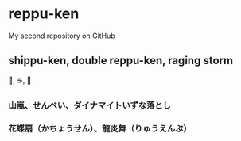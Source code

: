 # reppu-ken
My second repository on GitHub

## shippu-ken, double reppu-ken, raging storm

:pizza:, :coffee:, :dancer:

### 山嵐、せんべい、ダイナマイトいずな落とし
### 花蝶扇（かちょうせん）、龍炎舞（りゅうえんぶ）
